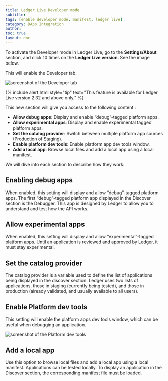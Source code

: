 ```yaml
---
title: Ledger Live Developer mode
subtitle:
tags: [enable developer mode, manifest, ledger live]
category: DApp Integration
author:
toc: true
layout: doc
---
```


To activate the Developer mode in Ledger Live, go to the **Settings/About** section, and click 10 times on the **Ledger Live version**. See the image below.

This will enable the Developer tab.

![screenshot of the Developer tab](../images/developer_mode_tab.png "Developer tab")

 <!--  -->
{% include alert.html style="tip" text="This feature is available for Ledger Live version 2.32 and above only." %}
<!--  -->

This new section will give you access to the following content :

- **Allow debug apps**: Display and enable “debug”-tagged platform apps.
- **Allow experimental apps**: Display and enable experimental tagged platform apps.
- **Set the catalog provider**: Switch between multiple platform app sources (Production of Staging).
- **Enable platform dev tools**: Enable platform app dev tools window.
- **Add a local app**: Browse local files and add a local app using a local manifest.

We will dive into each section to describe how they work.

## Enabling debug apps

When enabled, this setting will display and allow “debug”-tagged platform apps.
The first “debug”-tagged platform app displayed in the Discover section is the Debugger. This app is designed by Ledger to allow you to understand and test how the API works.

## Allow experimental apps

When enabled, this setting will display and allow “experimental”-tagged platform apps.
Until an application is reviewed and approved by Ledger, it must stay experimental.

## Set the catalog provider

The catalog provider is a variable used to define the list of applications being displayed in the discover section. Ledger uses two lists of applications, those in staging (currently being tested), and those in production (already validated, and usually available to all users).

## Enable Platform dev tools

This setting will enable the platform apps dev tools window, which can be useful when debugging an application.

![screenshot of the Platform dev tools](../images/platform_dev_tools.png "Developer tools window")

## Add a local app

Use this option to browse local files and add a local app using a local manifest.
Applications can be tested locally.
To display an application in the Discover section, the corresponding manifest file must be loaded.
